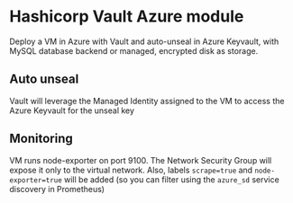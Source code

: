 # Hashicorp Vault Azure module

Deploy a VM in Azure with Vault and auto-unseal in Azure Keyvault, with MySQL database backend or managed, encrypted disk as storage.

## Auto unseal

Vault will leverage the Managed Identity assigned to the VM to access the Azure Keyvault for the unseal key

## Monitoring

VM runs node-exporter on port 9100. The Network Security Group will expose it only to the virtual network. Also, labels `scrape=true` and `node-exporter=true` will be added (so you can filter using the `azure_sd` service discovery in Prometheus) 